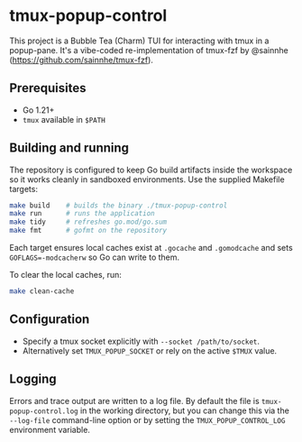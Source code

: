 # tmux-popup-control

This project is a Bubble Tea (Charm) TUI for interacting with tmux in a
popup-pane. It's a vibe-coded re-implementation of tmux-fzf by @sainnhe
(https://github.com/sainnhe/tmux-fzf).

## Prerequisites

- Go 1.21+
- `tmux` available in `$PATH`

## Building and running

The repository is configured to keep Go build artifacts inside the workspace so
it works cleanly in sandboxed environments. Use the supplied Makefile targets:

```sh
make build    # builds the binary ./tmux-popup-control
make run      # runs the application
make tidy     # refreshes go.mod/go.sum
make fmt      # gofmt on the repository
```

Each target ensures local caches exist at `.gocache` and `.gomodcache` and sets
`GOFLAGS=-modcacherw` so Go can write to them.

To clear the local caches, run:

```sh
make clean-cache
```

## Configuration

- Specify a tmux socket explicitly with `--socket /path/to/socket`.
- Alternatively set `TMUX_POPUP_SOCKET` or rely on the active `$TMUX` value.

## Logging

Errors and trace output are written to a log file. By default the file is
`tmux-popup-control.log` in the working directory, but you can change this via
the `--log-file` command-line option or by setting the
`TMUX_POPUP_CONTROL_LOG` environment variable.
